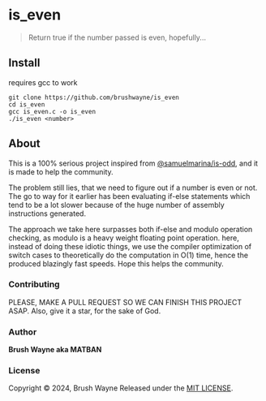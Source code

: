 # is_even
> Return true if the number passed is even, hopefully...

## Install
requires gcc to work
```
git clone https://github.com/brushwayne/is_even
cd is_even
gcc is_even.c -o is_even
./is_even <number>
```

## About
This is a 100% serious project inspired from [@samuelmarina/is-odd](https://www.npmjs.com/package/@samuelmarina/is-odd), and it is made to help the community.

The problem still lies, that we need to figure out if a number is even or not. The go to way for it earlier has been evaluating if-else statements which tend to be a lot slower because of the huge number of assembly instructions generated.

The approach we take here surpasses both if-else and modulo operation checking, as modulo is a heavy weight floating point operation. here, instead of doing these idiotic things, we use the compiler optimization of switch cases to theoretically do the computation in O(1) time, hence the produced blazingly fast speeds. Hope this helps the community.

### Contributing
PLEASE, MAKE A PULL REQUEST SO WE CAN FINISH THIS PROJECT ASAP. Also, give it a star, for the sake of God.

### Author
**Brush Wayne aka MATBAN**


### License
Copyright © 2024, Brush Wayne
Released under the [MIT LICENSE](LICENSE).